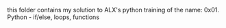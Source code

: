 this folder contains my solution to ALX's python training of the name: 0x01. Python - if/else, loops, functions